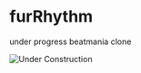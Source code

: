 # furRhythm
under progress beatmania clone

![Under Construction](https://media.discordapp.net/attachments/645483984855367690/653474972634841089/underconstr3.gif)
